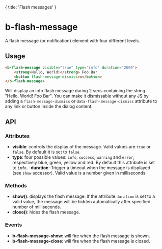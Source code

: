 {
  title: 'Flash messages'
}

# b-flash-message

A flash message (or notification) element with four different levels.

## Usage

``` html
<b-flash-message visible="true" type="info" duration="2000">
    <strong>Hello, World!</strong> Foo Bar
    <button flash-message-dismiss>x</button>
</b-flash-message>
```

Will display an info flash message during 2 secs containing the string "Hello, World! Foo Bar". You can make it dismissable without any JS by adding a `flash-message-dismiss` or `data-flash-message-dismiss` attribute to any link or button inside the dialog content.

## API

### Attributes
- __visible__: controls the display of the message. Valid values are `true` or `false`. By default it is set to `false`.
- __type__: four possible values: `info`, `success`, `warning` and `error`, respectively blue, green, yellow and red. By default this attribute is set to `info`.
-__duration__: Trigger a timeout when the message is displayed (see `show` accessor). Valid value is a number given in milliseconds.

### Methods
- __show()__: displays the flash message. If the attribute `duration` is set to a valid value, the message will be hidden automatically after specified number of milliseconds.
- __close()__: hides the flash message.

### Events
- __b-flash-message-show__: will fire when the flash message is shown.
- __b-flash-message-close__: will fire when the flash message is closed.
